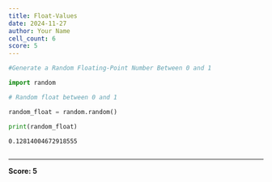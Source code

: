 ```yaml
---
title: Float-Values
date: 2024-11-27
author: Your Name
cell_count: 6
score: 5
---
```


```python
#Generate a Random Floating-Point Number Between 0 and 1
```


```python
import random
```


```python
# Random float between 0 and 1
```


```python
random_float = random.random()
```


```python
print(random_float)
```

    0.12814004672918555



```python

```


---
**Score: 5**
